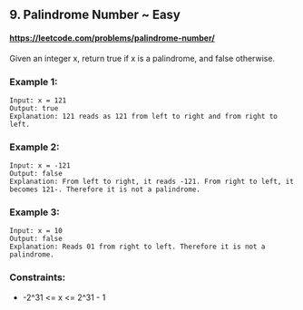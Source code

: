 ## 9. Palindrome Number ~ Easy
#### https://leetcode.com/problems/palindrome-number/

Given an integer x, return true if x is a palindrome, and false otherwise.


### Example 1:
```
Input: x = 121
Output: true
Explanation: 121 reads as 121 from left to right and from right to left.
```

### Example 2:
```
Input: x = -121
Output: false
Explanation: From left to right, it reads -121. From right to left, it becomes 121-. Therefore it is not a palindrome.
```

### Example 3:
```
Input: x = 10
Output: false
Explanation: Reads 01 from right to left. Therefore it is not a palindrome.
```
 

### Constraints:
* -2^31 <= x <= 2^31 - 1